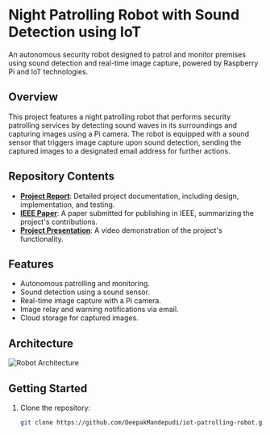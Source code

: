 # Night Patrolling Robot with Sound Detection using IoT

An autonomous security robot designed to patrol and monitor premises using sound detection and real-time image capture, powered by Raspberry Pi and IoT technologies.

## Overview

This project features a night patrolling robot that performs security patrolling services by detecting sound waves in its surroundings and capturing images using a Pi camera. The robot is equipped with a sound sensor that triggers image capture upon sound detection, sending the captured images to a designated email address for further actions.

## Repository Contents

- **[Project Report](Final-Report.pdf)**: Detailed project documentation, including design, implementation, and testing.
- **[IEEE Paper](IEEE-Paper.pdf)**: A paper submitted for publishing in IEEE, summarizing the project's contributions.
- **[Project Presentation](Project-Presentation.pptx)**: A video demonstration of the project's functionality.

## Features

- Autonomous patrolling and monitoring.
- Sound detection using a sound sensor.
- Real-time image capture with a Pi camera.
- Image relay and warning notifications via email.
- Cloud storage for captured images.

## Architecture

![Robot Architecture](images/robot-image.png)

## Getting Started

1. Clone the repository:
   ```bash
   git clone https://github.com/DeepakMandepudi/iot-patrolling-robot.git
